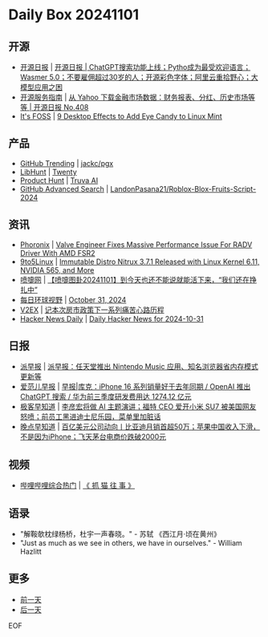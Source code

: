 # Daily Box 20241101

## 开源
- [开源日报](https://www.oschina.net/news/column?columnId=25) | [开源日报 |  ChatGPT搜索功能上线；Pytho成为最受欢迎语言；Wasmer 5.0；不要雇佣超过30岁的人；开源彩色字体；阿里云重拾野心；大模型应用之困](https://www.oschina.net/news/318679)
- [开源服务指南](https://osguider.com/blog/) | [从 Yahoo 下载金融市场数据：财务报表、分红、历史市场等等 | 开源日报 No.408](https://osguider.com/blog/post/daily/daily-408/)
- [It's FOSS](https://itsfoss.com/) | [9 Desktop Effects to Add Eye Candy to Linux Mint](https://itsfoss.com/linux-mint-window-effects/)

## 产品
- [GitHub Trending](https://github.com/trending?since=daily) | [jackc/pgx](https://github.com/jackc/pgx)
- [LibHunt](https://www.libhunt.com/) | [Twenty](https://www.libhunt.com/r/twenty)
- [Product Hunt](https://www.producthunt.com) | [Truva AI](https://www.producthunt.com/posts/truva-ai)
- [GitHub Advanced Search](https://github.com/search/advanced) | [LandonPasana21/Roblox-Blox-Fruits-Script-2024](https://github.com/LandonPasana21/Roblox-Blox-Fruits-Script-2024)

## 资讯
- [Phoronix](https://www.phoronix.com/) | [Valve Engineer Fixes Massive Performance Issue For RADV Driver With AMD FSR2](https://www.phoronix.com/news/AMD-FSR2-Mesa-24.3-Fix)
- [9to5Linux](https://9to5linux.com/) | [Immutable Distro Nitrux 3.7.1 Released with Linux Kernel 6.11, NVIDIA 565, and More](https://9to5linux.com/immutable-distro-nitrux-3-7-1-released-with-linux-kernel-6-11-nvidia-565-and-more)
- [喷嚏网](http://www.dapenti.com/blog/blog.asp?subjectid=70&name=xilei) | [【喷嚏图卦20241101】到今天也还不能说就能活下来，“我们还在挣扎中”](http://www.dapenti.com/blog/more.asp?name=xilei&id=182167)
- [每日环球视野](https://idai.ly/) | [October 31, 2024](http://m.idai.ly/se/a193iG?1730304000)
- [V2EX](https://www.v2ex.com/) | [记本次房市政策下一系列痛苦心路历程](https://www.v2ex.com/t/1085740)
- [Hacker News Daily](https://www.daemonology.net/hn-daily/) | [Daily Hacker News for 2024-10-31](https://www.daemonology.net/hn-daily/2024-10-31.html)

## 日报
- [派早报](https://sspai.com/tag/%E6%B4%BE%E6%97%A9%E6%8A%A5) | [派早报：任天堂推出 Nintendo Music 应用、知名浏览器省内存模式更新等](https://sspai.com/post/93482)
- [爱范儿早报](https://www.ifanr.com/category/ifanrnews) | [早报|库克：iPhone 16 系列销量好于去年同期 / OpenAI 推出 ChatGPT 搜索 / 华为前三季度研发费用达 1274.12 亿元](https://www.ifanr.com/1604749)
- [极客早知道](https://www.geekpark.net/column/74) | [李彦宏将做 AI 主题演讲；福特 CEO 爱开小米 SU7 被美国网友怒喷；前员工黑进迪士尼乐园，菜单里加脏话](https://www.geekpark.net/news/342588)
- [晚点早知道](https://www.latepost.com/news/index?proma=3) | [百亿美元公司动向丨比亚迪月销首超50万；苹果中国收入下滑，不是因为iPhone；飞天茅台电商价跌破2000元](https://www.latepost.com/news/dj_detail?id=2591)

## 视频
- [哔哩哔哩综合热门](https://www.bilibili.com/v/popular/all/) | [《 抓 猫 往 事 》](https://b23.tv/BV15tSXYuEvG)

## 语录
- "解鞍欹枕绿杨桥，杜宇一声春晓。" - 苏轼 《西江月·顷在黄州》
- "Just as much as we see in others, we have in ourselves." - William Hazlitt

## 更多
- [前一天](daily-box-20241031.md)
- [后一天](daily-box-20241102.md)

EOF